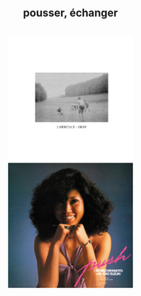 <div align="center">
  <h2>pousser, échanger</h2>
  <br>
  <a href=https://open.spotify.com/album/2ABZwbxNYWvJNdeT10tbQW> <img src=https://github.com/barondugroove/push_swap/blob/main/srcs/swap.jpeg width="50%">
  </a> </img>
  <a href=https://open.spotify.com/album/5CXBCsYUVcbeFHisHsBfnA> <img src=https://github.com/barondugroove/push_swap/blob/main/srcs/push.jpeg width="50%">
  </a> </img>
</div>
